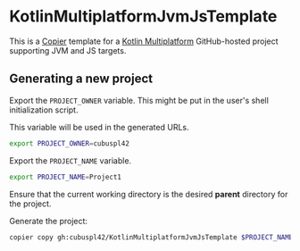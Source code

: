 # KotlinMultiplatformJvmJsTemplate

This is a [Copier](https://copier.readthedocs.io/) template for a [Kotlin Multiplatform](https://kotlinlang.org/docs/multiplatform.html) GitHub-hosted project supporting JVM and JS targets.

## Generating a new project

Export the `PROJECT_OWNER` variable. This might be put in the user's shell initialization script.

This variable will be used in the generated URLs.

```sh
export PROJECT_OWNER=cubuspl42
```

Export the `PROJECT_NAME` variable.

```sh
export PROJECT_NAME=Project1
```

Ensure that the current working directory is the desired **parent** directory for the project.

Generate the project:

```sh
copier copy gh:cubuspl42/KotlinMultiplatformJvmJsTemplate $PROJECT_NAME -d project_owner=$PROJECT_OWNER -d project_name=$PROJECT_NAME --trust
```
